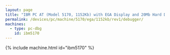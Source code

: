 ```yaml
---
layout: page
title: "IBM PC AT (Model 5170, 1152Kb) with EGA Display and 20Mb Hard Disk"
permalink: /devices/pc/machine/5170/ega/1152kb/rev1/debugger/
machines:
  - type: pc-dbg
    id: ibm5170
---
```


{% include machine.html id="ibm5170" %}
